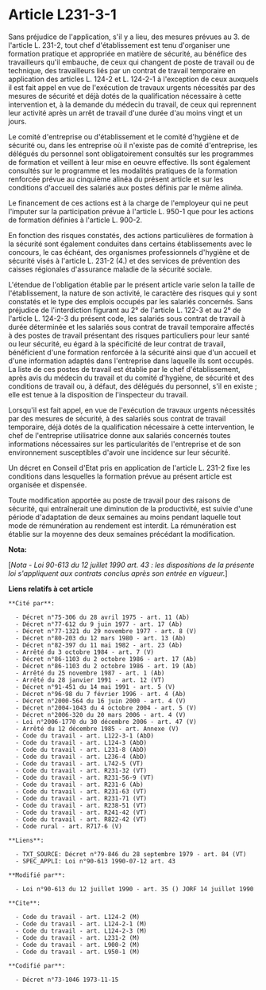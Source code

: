 # Article L231-3-1

Sans préjudice de l'application, s'il y a lieu, des mesures prévues au 3. de l'article L. 231-2, tout chef d'établissement
est tenu d'organiser une formation pratique et appropriée en matière de sécurité, au bénéfice des travailleurs qu'il
embauche, de ceux qui changent de poste de travail ou de technique, des travailleurs liés par un contrat de travail
temporaire en application des articles L. 124-2 et L. 124-2-1 à l'exception de ceux auxquels il est fait appel en vue de
l'exécution de travaux urgents nécessités par des mesures de sécurité et déjà dotés de la qualification nécessaire à cette
intervention et, à la demande du médecin du travail, de ceux qui reprennent leur activité après un arrêt de travail d'une
durée d'au moins vingt et un jours.

Le comité d'entreprise ou d'établissement et le comité d'hygiène et de sécurité ou, dans les entreprise où il n'existe pas de
comité d'entreprise, les délégués du personnel sont obligatoirement consultés sur les programmes de formation et veillent à
leur mise en oeuvre effective. Ils sont également consultés sur le programme et les modalités pratiques de la formation
renforcée prévue au cinquième alinéa du présent article et sur les conditions d'accueil des salariés aux postes définis par
le même alinéa.

Le financement de ces actions est à la charge de l'employeur qui ne peut l'imputer sur la participation prévue à l'article L.
950-1 que pour les actions de formation définies à l'article L. 900-2.

En fonction des risques constatés, des actions particulières de formation à la sécurité sont également conduites dans
certains établissements avec le concours, le cas échéant, des organismes professionnels d'hygiène et de sécurité visés à
l'article L. 231-2 (4.) et des services de prévention des caisses régionales d'assurance maladie de la sécurité sociale.

L'étendue de l'obligation établie par le présent article varie selon la taille de l'établissement, la nature de son activité,
le caractère des risques qui y sont constatés et le type des emplois occupés par les salariés concernés. Sans préjudice de
l'interdiction figurant au 2° de l'article L. 122-3 et au 2° de l'article L. 124-2-3 du présent code, les salariés sous
contrat de travail à durée déterminée et les salariés sous contrat de travail temporaire affectés à des postes de travail
présentant des risques particuliers pour leur santé ou leur sécurité, eu égard à la spécificité de leur contrat de travail,
bénéficient d'une formation renforcée à la sécurité ainsi que d'un accueil et d'une information adaptés dans l'entreprise
dans laquelle ils sont occupés. La liste de ces postes de travail est établie par le chef d'établissement, après avis du
médecin du travail et du comité d'hygiène, de sécurité et des conditions de travail ou, à défaut, des délégués du personnel,
s'il en existe ; elle est tenue à la disposition de l'inspecteur du travail.

Lorsqu'il est fait appel, en vue de l'exécution de travaux urgents nécessités par des mesures de sécurité, à des salariés
sous contrat de travail temporaire, déjà dotés de la qualification nécessaire à cette intervention, le chef de l'entreprise
utilisatrice donne aux salariés concernés toutes informations nécessaires sur les particularités de l'entreprise et de son
environnement susceptibles d'avoir une incidence sur leur sécurité.

Un décret en Conseil d'Etat pris en application de l'article L. 231-2 fixe les conditions dans lesquelles la formation prévue
au présent article est organisée et dispensée.

Toute modification apportée au poste de travail pour des raisons de sécurité, qui entraînerait une diminution de la
productivité, est suivie d'une période d'adaptation de deux semaines au moins pendant laquelle tout mode de rémunération au
rendement est interdit. La rémunération est établie sur la moyenne des deux semaines précédant la modification.

**Nota:**

[*Nota - Loi 90-613 du 12 juillet 1990 art. 43 : les dispositions de la présente loi s'appliquent aux contrats conclus après
son entrée en vigueur.*]

**Liens relatifs à cet article**

	**Cité par**:

	  - Décret n°75-306 du 28 avril 1975 - art. 11 (Ab)
	  - Décret n°77-612 du 9 juin 1977 - art. 17 (Ab)
	  - Décret n°77-1321 du 29 novembre 1977 - art. 8 (V)
	  - Décret n°80-203 du 12 mars 1980 - art. 13 (Ab)
	  - Décret n°82-397 du 11 mai 1982 - art. 23 (Ab)
	  - Arrêté du 3 octobre 1984 - art. 7 (V)
	  - Décret n°86-1103 du 2 octobre 1986 - art. 17 (Ab)
	  - Décret n°86-1103 du 2 octobre 1986 - art. 19 (Ab)
	  - Arrêté du 25 novembre 1987 - art. 1 (Ab)
	  - Arrêté du 28 janvier 1991 - art. 12 (VT)
	  - Décret n°91-451 du 14 mai 1991 - art. 5 (V)
	  - Décret n°96-98 du 7 février 1996 - art. 4 (Ab)
	  - Décret n°2000-564 du 16 juin 2000 - art. 4 (V)
	  - Décret n°2004-1043 du 4 octobre 2004 - art. 5 (V)
	  - Décret n°2006-320 du 20 mars 2006 - art. 4 (V)
	  - Loi n°2006-1770 du 30 décembre 2006 - art. 47 (V)
	  - Arrêté du 12 décembre 1985 - art. Annexe (V)
	  - Code du travail - art. L122-3-1 (AbD)
	  - Code du travail - art. L124-3 (AbD)
	  - Code du travail - art. L231-8 (AbD)
	  - Code du travail - art. L236-4 (AbD)
	  - Code du travail - art. L742-5 (VT)
	  - Code du travail - art. R231-32 (VT)
	  - Code du travail - art. R231-56-9 (VT)
	  - Code du travail - art. R231-6 (Ab)
	  - Code du travail - art. R231-63 (VT)
	  - Code du travail - art. R231-71 (VT)
	  - Code du travail - art. R238-51 (VT)
	  - Code du travail - art. R241-42 (VT)
	  - Code du travail - art. R822-42 (VT)
	  - Code rural - art. R717-6 (V)

	**Liens**:

	  - TXT_SOURCE: Décret n°79-846 du 28 septembre 1979 - art. 84 (VT)
	  - SPEC_APPLI: Loi n°90-613 1990-07-12 art. 43

	**Modifié par**:

	  - Loi n°90-613 du 12 juillet 1990 - art. 35 () JORF 14 juillet 1990

	**Cite**:

	  - Code du travail - art. L124-2 (M)
	  - Code du travail - art. L124-2-1 (M)
	  - Code du travail - art. L124-2-3 (M)
	  - Code du travail - art. L231-2 (M)
	  - Code du travail - art. L900-2 (M)
	  - Code du travail - art. L950-1 (M)

	**Codifié par**:

	  - Décret n°73-1046 1973-11-15
